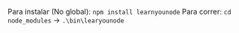 Para instalar (No global): `npm install learnyounode`
Para correr: `cd node_modules` -> `.\bin\learyounode`


